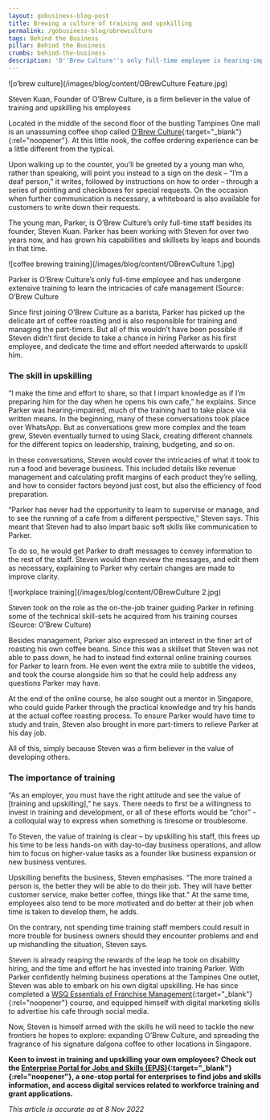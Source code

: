 ```yaml
---
layout: gobusiness-blog-post
title: Brewing a culture of training and upskilling
permalink: /gobusiness-blog/obrewculture
tags: Behind the Business
pillar: Behind the Business
crumbs: behind-the-business
description: 'O''Brew Culture''s only full-time employee is hearing-impaired, but owner Steven Kuan is determined to equip him with managerial skills.' 
---
```


![o’brew culture](/images/blog/content/OBrewCulture Feature.jpg)
<figcaption>Steven Kuan, Founder of O’Brew Culture, is a firm believer in the value of training and upskilling his employees
</figcaption>

Located in the middle of the second floor of the bustling Tampines One mall is an unassuming coffee shop called [O’Brew Culture](https://obrewculture.com/){:target="_blank"}{:rel="noopener"}.  At this little nook, the coffee ordering experience can be a little different from the typical. 

Upon walking up to the counter, you’ll be greeted by a young man who, rather than speaking, will point you instead to a sign on the desk – “I’m a deaf person,” it writes, followed by instructions on how to order – through a series of pointing and checkboxes for special requests. On the occasion when further communication is necessary, a whiteboard is also available for customers to write down their requests. 

The young man, Parker, is O’Brew Culture’s only full-time staff besides its founder, Steven Kuan. Parker has been working with Steven for over two years now, and has grown his capabilities and skillsets by leaps and bounds in that time. 

![coffee brewing training](/images/blog/content/OBrewCulture 1.jpg)
<figcaption>Parker is O’Brew Culture’s only full-time employee and has undergone extensive training to learn the intricacies of cafe management (Source: O’Brew Culture</figcaption>

Since first joining O’Brew Culture as a barista, Parker has picked up the delicate art of coffee roasting and is also responsible for training and managing the part-timers. But all of this wouldn’t have been possible if Steven didn’t first decide to take a chance in hiring Parker as his first employee, and dedicate the time and effort needed afterwards to upskill him.

### The skill in upskilling

“I make the time and effort to share, so that I impart knowledge as if I’m preparing him for the day when he opens his own cafe,” he explains. Since Parker was hearing-impaired, much of the training had to take place via written means. In the beginning, many of these conversations took place over WhatsApp. But as conversations grew more complex and the team grew, Steven eventually turned to using Slack, creating different channels for the different topics on leadership, training, budgeting, and so on. 

In these conversations, Steven would cover the intricacies of what it took to run a food and beverage business. This included details like revenue management and calculating profit margins of each product they’re selling, and how to consider factors beyond just cost, but also the efficiency of food preparation. 

“Parker has never had the opportunity to learn to supervise or manage, and to see the running of a cafe from a different perspective,” Steven says. This meant that Steven had to also impart basic soft skills like communication to Parker.

To do so, he would get Parker to draft messages to convey information to the rest of the staff. Steven would then review the messages, and edit them as necessary, explaining to Parker why certain changes are made to improve clarity. 

![workplace training](/images/blog/content/OBrewCulture 2.jpg)
<figcaption>Steven took on the role as the on-the-job trainer guiding Parker in refining some of the technical skill-sets he acquired from his training courses (Source: O’Brew Culture)</figcaption>

Besides management, Parker also expressed an interest in the finer art of roasting his own coffee beans. Since this was a skillset that Steven was not able to pass down, he had to instead find external online training courses for Parker to learn from. He even went the extra mile to subtitle the videos, and took the course alongside him so that he could help address any questions Parker may have. 

At the end of the online course, he also sought out a mentor in Singapore, who could guide Parker through the practical knowledge and try his hands at the actual coffee roasting process. To ensure Parker would have time to study and train, Steven also brought in more part-timers to relieve Parker at his day job. 

All of this, simply because Steven was a firm believer in the value of developing others. 

### The importance of training 

“As an employer, you must have the right attitude and see the value of [training and upskilling],” he says. There needs to first be a willingness to invest in training and development, or all of these efforts would be “chor” - a colloquial way to express when something is tiresome or troublesome. 

To Steven, the value of training is clear – by upskilling his staff, this frees up his time to be less hands-on with day-to-day business operations, and allow him to focus on higher-value tasks as a founder like business expansion or new business ventures. 

Upskilling benefits the business, Steven emphasises. “The more trained a person is, the better they will be able to do their job. They will have better customer service, make better coffee, things like that.” At the same time, employees also tend to be more motivated and do better at their job when time is taken to develop them, he adds. 

On the contrary, not spending time training staff members could result in more trouble for business owners should they encounter problems and end up mishandling the situation, Steven says. 

Steven is already reaping the rewards of the leap he took on disability hiring, and the time and effort he has invested into training Parker. With Parker confidently helming business operations at the Tampines One outlet, Steven was able to embark on his own digital upskilling. He has since completed a [WSQ Essentials of Franchise Management](https://www.flasingapore.org/efm){:target="_blank"}{:rel="noopener"} course, and equipped himself with digital marketing skills to advertise his cafe through social media. 

Now, Steven is himself armed with the skills he will need to tackle the new frontiers he hopes to explore: expanding O’Brew Culture, and spreading the fragrance of his signature dalgona coffee to other locations in Singapore.

**Keen to invest in training and upskilling your own employees? Check out the [Enterprise Portal for Jobs and Skills (EPJS)](https://www.enterprisejobskills.gov.sg/){:target="_blank"}{:rel="noopener"}, a one-stop portal for enterprises to find jobs and skills information, and access digital services related to workforce training and grant applications.**

<em>This article is accurate as at 8 Nov 2022</em>


